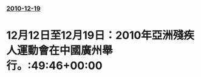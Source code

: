 ### [2010-12-19](/news/2010/12/19/index.md)

##### 
#  12月12日至12月19日：2010年亞洲殘疾人運動會在中國廣州舉行。:49:46+00:00




